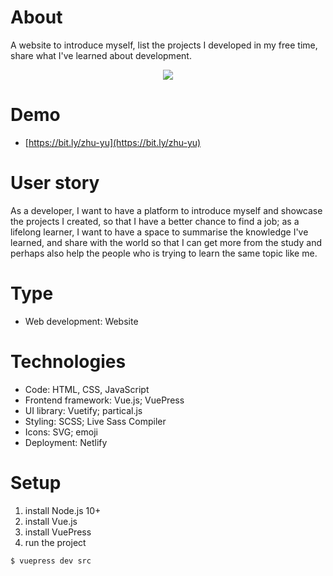 # About

A website to introduce myself, list the projects I developed in my free time, share what I've learned about development.

<p align="center">
<kbd>
<img src="https://media1.giphy.com/media/AKamuejzQCIp40xv87/giphy.gif" />
</kbd>
</p>

# Demo

- [https://bit.ly/zhu-yu](https://bit.ly/zhu-yu)

# User story

As a developer, I want to have a platform to introduce myself and showcase the projects I created, so that I have a better chance to find a job; as a lifelong learner, I want to have a space to summarise the knowledge I've learned, and share with the world so that I can get more from the study and perhaps also help the people who is trying to learn the same topic like me.

# Type

- Web development: Website

# Technologies

- Code: HTML, CSS, JavaScript
- Frontend framework: Vue.js; VuePress
- UI library: Vuetify; partical.js
- Styling: SCSS; Live Sass Compiler
- Icons: SVG; emoji
- Deployment: Netlify

# Setup

1. install Node.js 10+
2. install Vue.js
3. install VuePress
4. run the project

```bash
$ vuepress dev src
```
